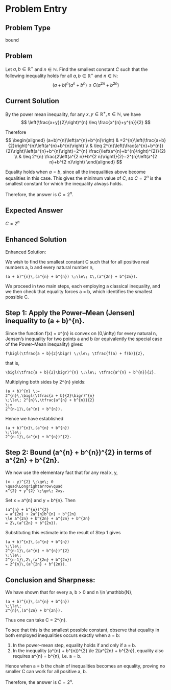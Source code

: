 # Problem Entry

## Problem Type
bound

## Problem
Let $a, b \in \mathbb{R}^{+}$ and $n \in \mathbb{N}$. Find the smallest constant $C$ such that the following inequality holds for all $a, b \in \mathbb{R}^{+}$ and $n \in \mathbb{N}$:
$$
(a+b)^{n}\left(a^{n}+b^{n}\right) \leq C\left(a^{2 n}+b^{2 n}\right)
$$

## Current Solution
By the power mean inequality, for any $x, y \in \mathbb{R}^{+}, n \in \mathbb{N}$, we have
$$
\left(\frac{x+y}{2}\right)^{n} \leq \frac{x^{n}+y^{n}}{2}
$$

Therefore
$$
\begin{aligned}
(a+b)^{n}\left(a^{n}+b^{n}\right) & =2^{n}\left(\frac{a+b}{2}\right)^{n}\left(a^{n}+b^{n}\right) \\
& \leq 2^{n}\left(\frac{a^{n}+b^{n}}{2}\right)\left(a^{n}+b^{n}\right)=2^{n} \frac{\left(a^{n}+b^{n}\right)^{2}}{2} \\
& \leq 2^{n} \frac{2\left(a^{2 n}+b^{2 n}\right)}{2}=2^{n}\left(a^{2 n}+b^{2 n}\right)
\end{aligned}
$$

Equality holds when $a = b$, since all the inequalities above become equalities in this case. This gives the minimum value of $C$, so $C = 2^n$ is the smallest constant for which the inequality always holds.

Therefore, the answer is $C = 2^n$.

## Expected Answer
$C = 2^n$

## Enhanced Solution
Enhanced Solution:

We wish to find the smallest constant C such that for all positive real numbers a, b and every natural number n,

    (a + b)^{n}\,(a^{n} + b^{n}) \;\le\; C\,(a^{2n} + b^{2n}).

We proceed in two main steps, each employing a classical inequality, and we then check that equality forces a = b, which identifies the smallest possible C.

Step 1: Apply the Power–Mean (Jensen) inequality to (a + b)^{n}.
---------------------------------------------------------------------------------

Since the function f(x) = x^{n} is convex on (0,\infty) for every natural n, Jensen’s inequality for two points a and b (or equivalently the special case of the Power–Mean inequality) gives:

    f\bigl(\tfrac{a + b}{2}\bigr) \;\le\; \tfrac{f(a) + f(b)}{2},

that is,

    \bigl(\tfrac{a + b}{2}\bigr)^{n} \;\le\; \tfrac{a^{n} + b^{n}}{2}.

Multiplying both sides by 2^{n} yields:

    (a + b)^{n} \;=
    2^{n}\,\bigl(\tfrac{a + b}{2}\bigr)^{n}
    \;\le\; 2^{n}\,\tfrac{a^{n} + b^{n}}{2}
    \;=
    2^{n-1}\,(a^{n} + b^{n}).

Hence we have established

    (a + b)^{n}\,(a^{n} + b^{n})
    \;\le\;
    2^{n-1}\,(a^{n} + b^{n})^{2}.

Step 2: Bound (a^{n} + b^{n})^{2} in terms of a^{2n} + b^{2n}.
---------------------------------------------------------------------------------

We now use the elementary fact that for any real x, y,

    (x - y)^{2} \;\ge\; 0
    \quad\Longrightarrow\quad
    x^{2} + y^{2} \;\ge\; 2xy.

Set x = a^{n} and y = b^{n}.  Then

    (a^{n} + b^{n})^{2}
    = a^{2n} + 2a^{n}b^{n} + b^{2n}
    \le a^{2n} + b^{2n} + a^{2n} + b^{2n}
    = 2\,(a^{2n} + b^{2n}).

Substituting this estimate into the result of Step 1 gives

    (a + b)^{n}\,(a^{n} + b^{n})
    \;\le\;
    2^{n-1}\,(a^{n} + b^{n})^{2}
    \;\le\;
    2^{n-1}\,2\,(a^{2n} + b^{2n})
    = 2^{n}\,(a^{2n} + b^{2n}).

Conclusion and Sharpness:
---------------------------------------------------------------------------------

We have shown that for every a, b > 0 and n \in \mathbb{N},

    (a + b)^{n}\,(a^{n} + b^{n})
    \;\le\;
    2^{n}\,(a^{2n} + b^{2n}).

Thus one can take C = 2^{n}.

To see that this is the smallest possible constant, observe that equality in both employed inequalities occurs exactly when a = b:

 1.  In the power–mean step, equality holds if and only if a = b.
 2.  In the inequality (a^{n} + b^{n})^{2} \le 2(a^{2n} + b^{2n}),
      equality also requires a^{n} = b^{n}, i.e. a = b.

Hence when a = b the chain of inequalities becomes an equality, proving no smaller C can work for all positive a, b.

Therefore, the answer is $C = 2^n$.
